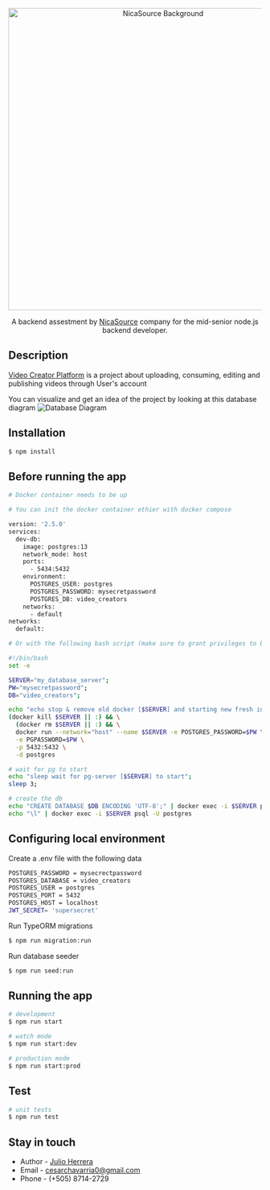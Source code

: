 <p align="center">
  <a href="https://nicasource.com/" target="blank"><img src="https://media-exp1.licdn.com/dms/image/C561BAQG2_kywxM9I3A/company-background_10000/0/1619825388099?e=1653447600&v=beta&t=Tv8R2gp9uxi05FWSMJrQqRwT6L4FpNTzJ-usRPQ_9UI" width="600" alt="NicaSource Background" /></a>
</p>
  <p align="center">A backend assestment by <a href="https://nicasource.com/" target="_blank">NicaSource</a> company for the mid-senior node.js backend developer.</p>


## Description

[Video Creator Platform](https://github.com/nestjs/nest) is a project about uploading, consuming, editing and publishing videos through User's account

You can visualize and get an idea of the project by looking at this database diagram ![Database Diagram](https://i.postimg.cc/2yf1pX6V/Nica-Source-challenge-drawio-3.png)

## Installation

```bash
$ npm install
```

## Before running the app

```bash
# Docker container needs to be up

# You can init the docker container ethier with docker compose

version: '2.5.0'
services:
  dev-db:
    image: postgres:13
    network_mode: host
    ports:
      - 5434:5432
    environment:
      POSTGRES_USER: postgres
      POSTGRES_PASSWORD: mysecretpassword
      POSTGRES_DB: video_creators
    networks:
      - default
networks:
  default:

# Or with the following bash script (make sure to grant privileges to be able to run it):

#!/bin/bash
set -e

SERVER="my_database_server";
PW="mysecretpassword";
DB="video_creators";

echo "echo stop & remove old docker [$SERVER] and starting new fresh instance of [$SERVER]"
(docker kill $SERVER || :) && \
  (docker rm $SERVER || :) && \
  docker run --network="host" --name $SERVER -e POSTGRES_PASSWORD=$PW \
  -e PGPASSWORD=$PW \
  -p 5432:5432 \
  -d postgres

# wait for pg to start
echo "sleep wait for pg-server [$SERVER] to start";
sleep 3;

# create the db
echo "CREATE DATABASE $DB ENCODING 'UTF-8';" | docker exec -i $SERVER psql -U postgres
echo "\l" | docker exec -i $SERVER psql -U postgres
```

## Configuring local environment

Create a .env file with the following data

```bash
POSTGRES_PASSWORD = mysecrectpassword
POSTGRES_DATABASE = video_creators
POSTGRES_USER = postgres
POSTGRES_PORT = 5432
POSTGRES_HOST = localhost
JWT_SECRET= 'supersecret'
```

Run TypeORM migrations

```bash
$ npm run migration:run
```

Run database seeder

```bash
$ npm run seed:run
```

## Running the app

```bash
# development
$ npm run start

# watch mode
$ npm run start:dev

# production mode
$ npm run start:prod
```

## Test

```bash
# unit tests
$ npm run test
```

## Stay in touch

- Author - [Julio Herrera](https://www.linkedin.com/in/devherrera/)
- Email - cesarchavarria0@gmail.com
- Phone - (+505) 8714-2729
